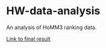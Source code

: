 # HW-data-analysis
An analysis of HoMM3 ranking data.

[Link to final result](https://raw.githubusercontent.com/lkk7/HW-data-analysis/master/final.png)
